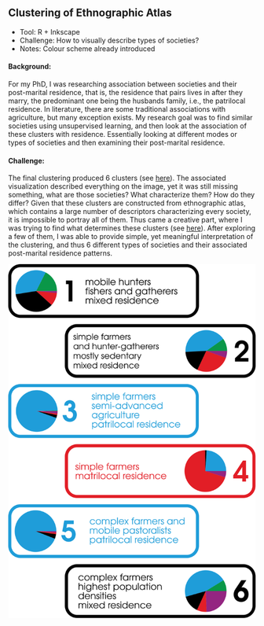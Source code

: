 ## Clustering of Ethnographic Atlas

* Tool: R + Inkscape
* Challenge: How to visually describe types of societies?
* Notes: Colour scheme already introduced

#### Background:

For my PhD, I was researching association between societies and their post-marital residence, that is, the residence that pairs lives in after they marry, the predominant one being the husbands family, i.e., the patrilocal residence. In literature, there are some traditional associations with agriculture, but many exception exists. My research goal was to find similar societies using unsupervised learning, and then look at the association of these clusters with residence. Essentially looking at different modes or types of societies and then examining their post-marital residence.

#### Challenge:
The final clustering produced 6 clusters (see [here](./ward.D_6.pdf)). The associated visualization described everything on the image, yet it was still missing something, what are those societies? What characterize them? How do they differ? Given that these clusters are constructed from ethnographic atlas, which contains a large number of descriptors characterizing every society, it is impossible to portray all of them. Thus came a creative part, where I was trying to find what determines these clusters (see [here](./k6/)). After exploring a few of them, I was able to provide simple, yet meaningful interpretation of the clustering, and thus 6 different types of societies and their associated post-marital residence patterns.

![Six types of societies](clusters_k6.svg)
